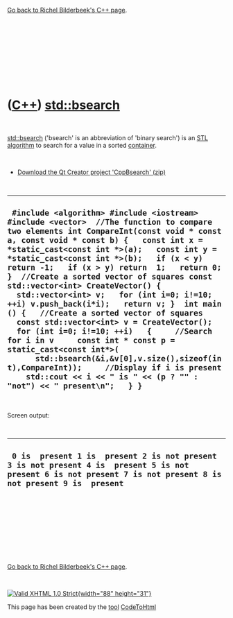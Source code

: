 

[Go back to Richel Bilderbeek's C++ page](Cpp.htm).

 

 

 

 

 

([C++](Cpp.htm)) [std::bsearch](CppBsearch.htm)
===============================================

 

[std::bsearch](CppBsearch.htm) ('bsearch' is an abbreviation of 'binary
search') is an [STL](CppStl.htm) [algorithm](CppAlgorithm.htm) to search
for a value in a sorted [container](CppContainer.htm).

 

-   [Download the Qt Creator project 'CppBsearch' (zip)](CppBsearch.zip)

 

  -------------------------------------------------------------------------------------------------------------------------------------------------------------------------------------------------------------------------------------------------------------------------------------------------------------------------------------------------------------------------------------------------------------------------------------------------------------------------------------------------------------------------------------------------------------------------------------------------------------------------------------------------------------------------------------------------------------------------------------------------------------------------------------------------------------------------------------------------------------------------------
  ` #include <algorithm> #include <iostream> #include <vector>  //The function to compare two elements int CompareInt(const void * const a, const void * const b) {   const int x = *static_cast<const int *>(a);   const int y = *static_cast<const int *>(b);   if (x < y) return -1;   if (x > y) return  1;   return 0; }  //Create a sorted vector of squares const std::vector<int> CreateVector() {   std::vector<int> v;   for (int i=0; i!=10; ++i) v.push_back(i*i);   return v; }  int main () {   //Create a sorted vector of squares   const std::vector<int> v = CreateVector();   for (int i=0; i!=10; ++i)   {     //Search for i in v     const int * const p = static_cast<const int*>(       std::bsearch(&i,&v[0],v.size(),sizeof(int),CompareInt));     //Display if i is present     std::cout << i << " is " << (p ? "" : "not") << " present\n";   } }`
  -------------------------------------------------------------------------------------------------------------------------------------------------------------------------------------------------------------------------------------------------------------------------------------------------------------------------------------------------------------------------------------------------------------------------------------------------------------------------------------------------------------------------------------------------------------------------------------------------------------------------------------------------------------------------------------------------------------------------------------------------------------------------------------------------------------------------------------------------------------------------------

 

Screen output:

 

  ------------------------------------------------------------------------------------------------------------------------------------------------------------------
  ` 0 is  present 1 is  present 2 is not present 3 is not present 4 is  present 5 is not present 6 is not present 7 is not present 8 is not present 9 is  present`
  ------------------------------------------------------------------------------------------------------------------------------------------------------------------

 

 

 

 

 

[Go back to Richel Bilderbeek's C++ page](Cpp.htm).



 

[![Valid XHTML 1.0 Strict](valid-xhtml10.png){width="88"
height="31"}](http://validator.w3.org/check?uri=referer)

This page has been created by the [tool](Tools.htm)
[CodeToHtml](ToolCodeToHtml.htm)
